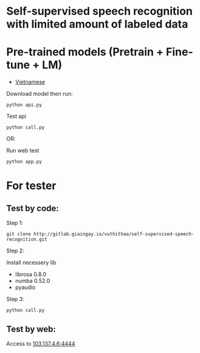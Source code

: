 # Self-supervised speech recognition with limited amount of labeled data


# Pre-trained models (Pretrain + Fine-tune + LM)
- [Vietnamese](https://drive.google.com/file/d/1kZFdvMQt-R7fVebTbfWMk8Op7I9d24so/view?usp=sharing)

Download model then run:

```
python api.py
```
Test api
```
python call.py
```
OR:

Run web test
```
python app.py
```

# For tester

## Test by code:
Step 1:
```
git clone http://gitlab.giaingay.io/vuthithao/self-supervised-speech-recognition.git
```
Step 2:

Install necessery lib
- librosa 0.8.0
- numba 0.52.0
- pyaudio

Step 3:
```
python call.py
```

## Test by web:
Access to [103.137.4.6:4444](103.137.4.6:4444)

